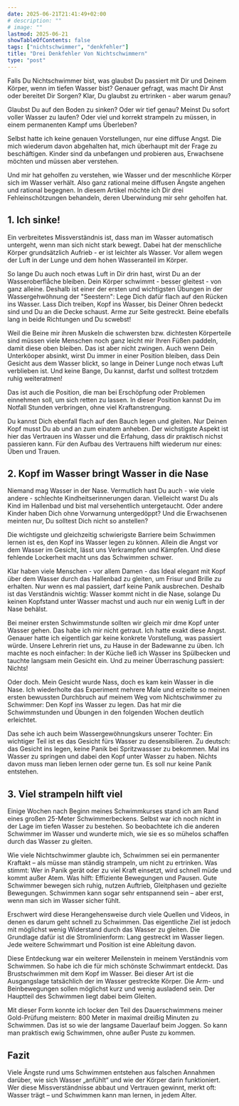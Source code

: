 ```yaml
---
date: 2025-06-21T21:41:49+02:00
# description: ""
# image: ""
lastmod: 2025-06-21
showTableOfContents: false
tags: ["nichtschwimmer", "denkfehler"]
title: "Drei Denkfehler Von Nichtschwimmern"
type: "post"
---
```


Falls Du Nichtschwimmer bist, was glaubst Du passiert mit Dir und Deinem
Körper, wenn im tiefen Wasser bist? Genauer gefragt, was macht Dir Anst oder
bereitet Dir Sorgen? Klar, Du glaubst zu ertrinken - aber warum genau?

Glaubst Du auf den Boden zu sinken? Oder wir tief genau? Meinst Du sofort
voller Wasser zu laufen? Oder viel und korrekt strampeln zu müssen, in einem
permanenten Kampf ums Überleben?

Selbst hatte ich keine genauen Vorstellungen, nur eine diffuse Angst. Die mich
wiederum davon abgehalten hat, mich überhaupt mit der Frage zu beschäftigen.
Kinder sind da unbefangen und probieren aus, Erwachsene möchten und müssen aber
verstehen.

Und mir hat geholfen zu verstehen, wie Wasser und der mescnhliche Körper sich im
Wasser verhält. Also ganz rational meine diffusen Ängste angehen und rational
begegnen. In diesem Artikel möchte ich Dir drei Fehleinschötzungen behandeln,
deren Uberwindung mir sehr geholfen hat.

## 1. Ich sinke!

Ein verbreitetes Missverständnis ist, dass man im Wasser automatisch untergeht,
wenn man sich nicht stark bewegt. Dabei hat der menschliche Körper grundsätzlich
Aufrieb - er ist leichter als Wasser. Vor allem wegen der Luft in der Lunge und
dem hohen Wasseranteil im Körper.

So lange Du auch noch etwas Luft in Dir drin hast, wirst Du an der Wasseroberflåche bleiben.
Dein Körper schwimmt - besser gleitest - von ganz alleine. Deshalb ist einer der ersten
und wichtigsten Übungen in der Wassergehwöhnung der "Seestern": Lege Dich dafür flach 
auf den Rücken ins Wasser. Lass Dich treiben, Kopf ins Wasser, bis Deiner Ohren
bedeckt sind und Du an die Decke schaust. Arme zur Seite gestreckt. Beine ebefalls
lang in beide Richtungen und Du scwebst!

Weil die Beine mir ihren Muskeln die schwersten bzw. dichtesten Körperteile sind
müssen viele Menschen noch ganz leicht mir Ihren Füßen paddeln, damit diese
oben bleiben. Das ist aber nicht zwingen. Auch wenn Dein Unterköoper absinkt,
wirst Du immer in einer Position bleiben, dass Dein Gesicht aus dem Wasser
blickt, so lange in Deiner Lunge noch etwas Luft verblieben ist. Und keine
Bange, Du kannst, darfst und solltest trotzdem ruhig weiteratmen!

Das ist auch die Position, die man bei Erschöpfung oder Problemen einnehmen
soll, um sich retten zu lassen. In dieser Position kannst Du im Notfall Stunden
verbringen, ohne viel Kraftanstrengung.

Du kannst Dich ebenfall flach auf den Bauch legen und gleiten. Nur Deinen Kopf
musst Du ab und an zum einatem anheben. Der wichstigste Aspekt ist hier das
Vertrauen ins Wasser und die Erfahung, dass dir praktisch nichst passieren
kann. Für den Aufbau des Vertrauens hilft wiederum nur eines: Üben und Trauen.


## 2. Kopf im Wasser bringt Wasser in die Nase

Niemand mag Wasser in der Nase. Vermutlich hast Du auch - wie viele andere -
schlechte Kindheitserinnerungen daran. Vielleicht warst Du als Kind im
Hallenbad und bist mal versehentlich untergetaucht. Oder andere Kinder haben
Dich ohne Vorwarnung untergedöppt? Und die Erwachsenen meinten nur, Du solltest
Dich nicht so anstellen?

Die wichtigste und gleichzeitig schwierigste Barriere beim Schwimmen lernen
ist es, den Kopf ins Wasser legen zu können. Allein die Angst vor dem Wasser
im Gesicht, lässt uns Verkrampfen und Kämpfen. Und diese fehlende Lockerheit
macht uns das Schwimmen schwer.

Klar haben viele Menschen - vor allem Damen - das Ideal elegant mit Kopf über
dem Wasser durch das Hallenbad zu gleiten, um Frisur und Brille zu erhalten.
Nur wenn es mal passiert, darf keine Panik ausbrechen. Deshalb ist das
Verständnis wichtig: Wasser kommt nicht in die Nase, solange Du keinen Kopfstand
unter Wasser machst und auch nur ein wenig Luft in der Nase behälst.

Bei meiner ersten Schwimmstunde sollten wir gleich mir dme Kopf unter Wasser
gehen. Das habe ich mir nicht getraut. Ich hatte exakt diese Angst. Genauer
hatte ich eigentlich gar keine konkrete Vorstellung, was passiert würde. Unsere
Lehrerin riet uns, zu Hause in der Badewanne zu üben. Ich machte es noch
einfacher: In der Küche ließ ich Wasser ins Spülbecken und tauchte langsam
mein Gesicht ein. Und zu meiner Überraschung passiert: Nichts!

Oder doch. Mein Gesicht wurde Nass, doch es kam kein Wasser in die Nase.
Ich wiederholte das Experiment mehrere Male und erzielte so meinen ersten
bewussten Durchbruch auf meinem Weg vom Nichtschwimmer zu Schwimmer: Den Kopf
ins Wasser zu legen. Das hat mir die Schwimmstunden und Übungen in den folgenden
Wochen deutlich erleichtet.

Das sehe ich auch beim Wassergewöhnungskurs unserer Tochter: Ein wichtiger Teil
ist es das Gesicht fürs Wasser zu desensibilieren. Zu deutsch: das Gesicht ins
legen, keine Panik bei Spritzwassser zu bekommen. Mal ins Wasser zu springen und
dabei den Kopf unter Wasser zu haben. Nichts davon muss man lieben lernen oder
gerne tun. Es soll nur keine Panik entstehen.


## 3. Viel strampeln hilft viel

Einige Wochen nach Beginn meines Schwimmkurses stand ich am Rand eines großen
25-Meter Schwimmerbeckens. Selbst war ich noch nicht in der Lage im tiefen
Wasser zu bestehen. So beobachtete ich die anderen Schwimmer im Wasser und
wunderte mich, wie sie es so mühelos schaffen durch das Wasser zu gleiten.

Wie viele Nichtschwimmer glaubte ich, Schwimmen sei ein permanenter Kraftakt –
als müsse man ständig strampeln, um nicht zu ertrinken. Was stimmt: Wer in Panik
gerät oder zu viel Kraft einsetzt, wird schnell müde und kommt außer Atem. Was
hilft: Effiziente Bewegungen und Pausen. Gute Schwimmer bewegen sich ruhig,
nutzen Auftrieb, Gleitphasen und gezielte Bewegungen. Schwimmen kann sogar sehr
entspannend sein – aber erst, wenn man sich im Wasser sicher fühlt.

Erschwert wird diese Herangehensweise durch viele Quellen und Videos, in denen
es darum geht schnell zu Schwimmen. Das eigentliche Ziel ist jedoch mit möglichst
wenig Widerstand durch das Wasser zu gleiten. Die Grundlage dafür ist die
Stromlinienform: Lang gestreckt im Wasser liegen. Jede weitere Schwimmart und
Position ist eine Ableitung davon.

Diese Entdeckung war ein weiterer Meilenstein in meinem Verständnis vom Schwimmen.
So habe ich die für mich schönste Schwimmart entdeckt. Das Brustschwimmen mit
dem Kopf im Wasser. Bei dieser Art ist die Ausgangslage tatsächlich der im Wasser
gestreckte Körper. Die Arm- und Beinbewegungen sollen möglichst kurz und wenig
ausladend sein. Der Hauptteil des Schwimmen liegt dabei beim Gleiten.

Mit dieser Form konnte ich locker den Teil des Dauerschwimmens meiner Gold-Prüfung
meistern: 800 Meter in maximal dreißig Minuten zu Schwimmen. Das ist so wie
der langsame Dauerlauf beim Joggen. So kann man praktisch ewig Schwimmen, ohne
außer Puste zu kommen.

## Fazit

Viele Ängste rund ums Schwimmen entstehen aus falschen Annahmen darüber, wie
sich Wasser „anfühlt“ und wie der Körper darin funktioniert. Wer diese
Missverständnisse abbaut und Vertrauen gewinnt, merkt oft: Wasser trägt – und 
Schwimmen kann man lernen, in jedem Alter.
